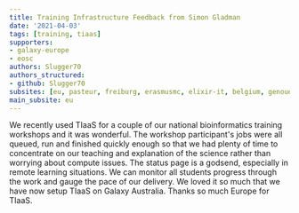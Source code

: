 ```yaml
---
title: Training Infrastructure Feedback from Simon Gladman
date: '2021-04-03'
tags: [training, tiaas]
supporters:
- galaxy-europe
- eosc
authors: Slugger70
authors_structured:
- github: Slugger70
subsites: [eu, pasteur, freiburg, erasmusmc, elixir-it, belgium, genouest]
main_subsite: eu
---
```


We recently used TIaaS for a couple of our national bioinformatics training workshops and it was wonderful. The workshop participant's jobs were all queued, run and finished quickly enough so that we had plenty of time to concentrate on our teaching and explanation of the science rather than worrying about compute issues. The status page is a godsend, especially in remote learning situations. We can monitor all students progress through the work and gauge the pace of our delivery. We loved it so much that we have now setup TIaaS on Galaxy Australia. Thanks so much Europe for TIaaS.

